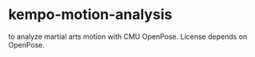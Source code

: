 # kempo-motion-analysis
to analyze martial arts motion with CMU OpenPose. License depends on OpenPose.
